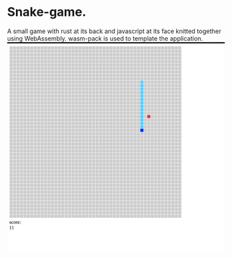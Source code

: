 # Snake-game. 
A small game with rust at its back and javascript at its face knitted together using WebAssembly. wasm-pack is used to template the application.
![Screenshot](sc.png)
